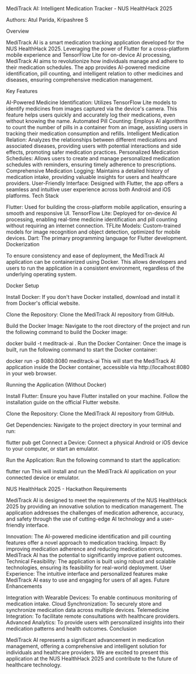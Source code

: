 MediTrack AI: Intelligent Medication Tracker - NUS HealthHack 2025

Authors: Atul Parida, Kripashree S

Overview

MediTrack AI is a smart medication tracking application developed for the NUS HealthHack 2025. Leveraging the power of Flutter for a cross-platform mobile experience and TensorFlow Lite for on-device AI processing, MediTrack AI aims to revolutionize how individuals manage and adhere to their medication schedules. The app provides AI-powered medicine identification, pill counting, and intelligent relation to other medicines and diseases, ensuring comprehensive medication management.

Key Features

AI-Powered Medicine Identification: Utilizes TensorFlow Lite models to identify medicines from images captured via the device's camera. This feature helps users quickly and accurately log their medications, even without knowing the name.
Automated Pill Counting: Employs AI algorithms to count the number of pills in a container from an image, assisting users in tracking their medication consumption and refills.
Intelligent Medication Relation: Analyzes the relationships between different medications and associated diseases, providing users with potential interactions and side effects, promoting safer medication practices.
Personalized Medication Schedules: Allows users to create and manage personalized medication schedules with reminders, ensuring timely adherence to prescriptions.
Comprehensive Medication Logging: Maintains a detailed history of medication intake, providing valuable insights for users and healthcare providers.
User-Friendly Interface: Designed with Flutter, the app offers a seamless and intuitive user experience across both Android and iOS platforms.
Tech Stack

Flutter: Used for building the cross-platform mobile application, ensuring a smooth and responsive UI.
TensorFlow Lite: Deployed for on-device AI processing, enabling real-time medicine identification and pill counting without requiring an internet connection.
TFLite Models: Custom-trained models for image recognition and object detection, optimized for mobile devices.
Dart: The primary programming language for Flutter development.
Dockerization

To ensure consistency and ease of deployment, the MediTrack AI application can be containerized using Docker. This allows developers and users to run the application in a consistent environment, regardless of the underlying operating system.

Docker Setup

Install Docker: If you don't have Docker installed, download and install it from Docker's official website.

Clone the Repository: Clone the MediTrack AI repository from GitHub.

Build the Docker Image: Navigate to the root directory of the project and run the following command to build the Docker image:

docker build -t meditrack-ai .
Run the Docker Container: Once the image is built, run the following command to start the Docker container:

docker run -p 8080:8080 meditrack-ai
This will start the MediTrack AI application inside the Docker container, accessible via http://localhost:8080 in your web browser.

Running the Application (Without Docker)

Install Flutter: Ensure you have Flutter installed on your machine. Follow the installation guide on the official Flutter website.

Clone the Repository: Clone the MediTrack AI repository from GitHub.

Get Dependencies: Navigate to the project directory in your terminal and run:

flutter pub get
Connect a Device: Connect a physical Android or iOS device to your computer, or start an emulator.

Run the Application: Run the following command to start the application:

flutter run
This will install and run the MediTrack AI application on your connected device or emulator.

NUS HealthHack 2025 - Hackathon Requirements

MediTrack AI is designed to meet the requirements of the NUS HealthHack 2025 by providing an innovative solution to medication management. The application addresses the challenges of medication adherence, accuracy, and safety through the use of cutting-edge AI technology and a user-friendly interface.

Innovation: The AI-powered medicine identification and pill counting features offer a novel approach to medication tracking.
Impact: By improving medication adherence and reducing medication errors, MediTrack AI has the potential to significantly improve patient outcomes.
Technical Feasibility: The application is built using robust and scalable technologies, ensuring its feasibility for real-world deployment.
User Experience: The intuitive interface and personalized features make MediTrack AI easy to use and engaging for users of all ages.
Future Enhancements

Integration with Wearable Devices: To enable continuous monitoring of medication intake.
Cloud Synchronization: To securely store and synchronize medication data across multiple devices.
Telemedicine Integration: To facilitate remote consultations with healthcare providers.
Advanced Analytics: To provide users with personalized insights into their medication patterns and health outcomes.
Conclusion

MediTrack AI represents a significant advancement in medication management, offering a comprehensive and intelligent solution for individuals and healthcare providers. We are excited to present this application at the NUS HealthHack 2025 and contribute to the future of healthcare technology.
